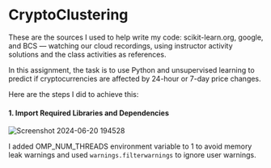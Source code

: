 # CryptoClustering
These are the sources I used to help write my code: scikit-learn.org, google, and BCS — watching our cloud recordings, using instructor activity solutions and the class activities as references.

In this assignment, the task is to use Python and unsupervised learning to predict if cryptocurrencies are affected by 24-hour or 7-day price changes.

Here are the steps I did to achieve this: 

#### 1. Import Required Libraries and Dependencies

![Screenshot 2024-06-20 194528](https://github.com/AlyssaChand/CryptoClustering/assets/151655013/cedc05be-7c27-4e33-809a-4486e55b1f1b)

I added OMP_NUM_THREADS environment variable to 1 to avoid memory leak warnings and used `warnings.filterwarnings` to ignore user warnings.
